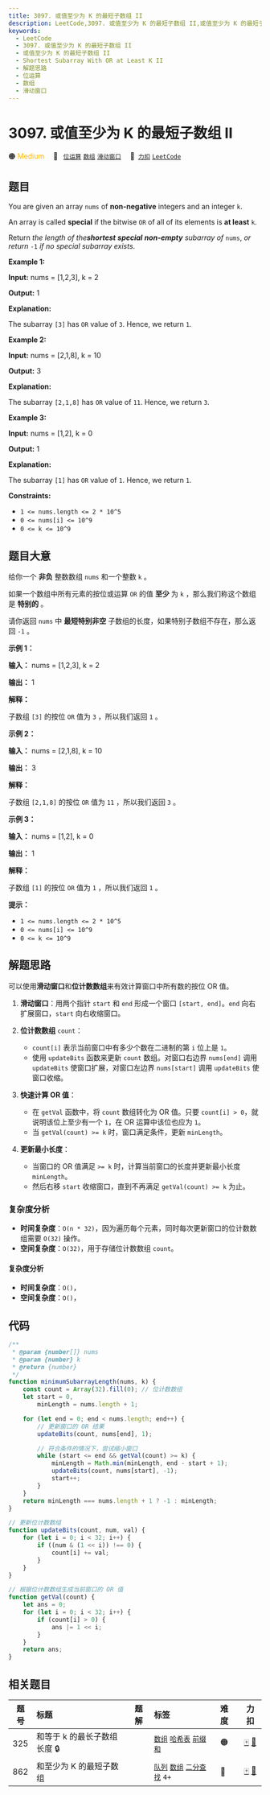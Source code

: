 ```yaml
---
title: 3097. 或值至少为 K 的最短子数组 II
description: LeetCode,3097. 或值至少为 K 的最短子数组 II,或值至少为 K 的最短子数组 II,Shortest Subarray With OR at Least K II,解题思路,位运算,数组,滑动窗口
keywords:
  - LeetCode
  - 3097. 或值至少为 K 的最短子数组 II
  - 或值至少为 K 的最短子数组 II
  - Shortest Subarray With OR at Least K II
  - 解题思路
  - 位运算
  - 数组
  - 滑动窗口
---
```


# 3097. 或值至少为 K 的最短子数组 II

🟠 <font color=#ffb800>Medium</font>&emsp; 🔖&ensp; [`位运算`](/tag/bit-manipulation.md) [`数组`](/tag/array.md) [`滑动窗口`](/tag/sliding-window.md)&emsp; 🔗&ensp;[`力扣`](https://leetcode.cn/problems/shortest-subarray-with-or-at-least-k-ii) [`LeetCode`](https://leetcode.com/problems/shortest-subarray-with-or-at-least-k-ii)

## 题目

You are given an array `nums` of **non-negative** integers and an integer `k`.

An array is called **special** if the bitwise `OR` of all of its elements is
**at least** `k`.

Return _the length of the**shortest** **special** **non-empty** subarray of_
`nums`, _or return_ `-1` _if no special subarray exists_.

**Example 1:**

**Input:** nums = [1,2,3], k = 2

**Output:** 1

**Explanation:**

The subarray `[3]` has `OR` value of `3`. Hence, we return `1`.

**Example 2:**

**Input:** nums = [2,1,8], k = 10

**Output:** 3

**Explanation:**

The subarray `[2,1,8]` has `OR` value of `11`. Hence, we return `3`.

**Example 3:**

**Input:** nums = [1,2], k = 0

**Output:** 1

**Explanation:**

The subarray `[1]` has `OR` value of `1`. Hence, we return `1`.

**Constraints:**

- `1 <= nums.length <= 2 * 10^5`
- `0 <= nums[i] <= 10^9`
- `0 <= k <= 10^9`

## 题目大意

给你一个 **非负** 整数数组 `nums` 和一个整数 `k` 。

如果一个数组中所有元素的按位或运算 `OR` 的值 **至少** 为 `k` ，那么我们称这个数组是 **特别的** 。

请你返回 `nums` 中 **最短特别非空** 子数组的长度，如果特别子数组不存在，那么返回 `-1` 。

**示例 1：**

**输入：** nums = [1,2,3], k = 2

**输出：** 1

**解释：**

子数组 `[3]` 的按位 `OR` 值为 `3` ，所以我们返回 `1` 。

**示例 2：**

**输入：** nums = [2,1,8], k = 10

**输出：** 3

**解释：**

子数组 `[2,1,8]` 的按位 `OR` 值为 `11` ，所以我们返回 `3` 。

**示例 3：**

**输入：** nums = [1,2], k = 0

**输出：** 1

**解释：**

子数组 `[1]` 的按位 `OR` 值为 `1` ，所以我们返回 `1` 。

**提示：**

- `1 <= nums.length <= 2 * 10^5`
- `0 <= nums[i] <= 10^9`
- `0 <= k <= 10^9`

## 解题思路

可以使用**滑动窗口**和**位计数数组**来有效计算窗口中所有数的按位 OR 值。

1. **滑动窗口**：用两个指针 `start` 和 `end` 形成一个窗口 `[start, end]`。`end` 向右扩展窗口，`start` 向右收缩窗口。

2. **位计数数组** `count`：

   - `count[i]` 表示当前窗口中有多少个数在二进制的第 `i` 位上是 `1`。
   - 使用 `updateBits` 函数来更新 `count` 数组。对窗口右边界 `nums[end]` 调用 `updateBits` 使窗口扩展，对窗口左边界 `nums[start]` 调用 `updateBits` 使窗口收缩。

3. **快速计算 OR 值**：

   - 在 `getVal` 函数中，将 `count` 数组转化为 OR 值。只要 `count[i] > 0`，就说明该位上至少有一个 `1`，在 OR 运算中该位也应为 `1`。
   - 当 `getVal(count) >= k` 时，窗口满足条件，更新 `minLength`。

4. **更新最小长度**：
   - 当窗口的 OR 值满足 `>= k` 时，计算当前窗口的长度并更新最小长度 `minLength`。
   - 然后右移 `start` 收缩窗口，直到不再满足 `getVal(count) >= k` 为止。

### 复杂度分析

- **时间复杂度**：`O(n * 32)`，因为遍历每个元素，同时每次更新窗口的位计数数组需要 `O(32)` 操作。
- **空间复杂度**：`O(32)`，用于存储位计数数组 `count`。

#### 复杂度分析

- **时间复杂度**：`O()`，
- **空间复杂度**：`O()`，

## 代码

```javascript
/**
 * @param {number[]} nums
 * @param {number} k
 * @return {number}
 */
function minimumSubarrayLength(nums, k) {
	const count = Array(32).fill(0); // 位计数数组
	let start = 0,
		minLength = nums.length + 1;

	for (let end = 0; end < nums.length; end++) {
		// 更新窗口的 OR 结果
		updateBits(count, nums[end], 1);

		// 符合条件的情况下，尝试缩小窗口
		while (start <= end && getVal(count) >= k) {
			minLength = Math.min(minLength, end - start + 1);
			updateBits(count, nums[start], -1);
			start++;
		}
	}
	return minLength === nums.length + 1 ? -1 : minLength;
}

// 更新位计数数组
function updateBits(count, num, val) {
	for (let i = 0; i < 32; i++) {
		if ((num & (1 << i)) !== 0) {
			count[i] += val;
		}
	}
}

// 根据位计数数组生成当前窗口的 OR 值
function getVal(count) {
	let ans = 0;
	for (let i = 0; i < 32; i++) {
		if (count[i] > 0) {
			ans |= 1 << i;
		}
	}
	return ans;
}
```

## 相关题目

<!-- prettier-ignore -->
| 题号 | 标题 | 题解 | 标签 | 难度 | 力扣 |
| :------: | :------ | :------: | :------ | :------ | :------: |
| 325 | 和等于 k 的最长子数组长度 🔒 |  |  [`数组`](/tag/array.md) [`哈希表`](/tag/hash-table.md) [`前缀和`](/tag/prefix-sum.md) | 🟠 | [🀄️](https://leetcode.cn/problems/maximum-size-subarray-sum-equals-k) [🔗](https://leetcode.com/problems/maximum-size-subarray-sum-equals-k) |
| 862 | 和至少为 K 的最短子数组 |  |  [`队列`](/tag/queue.md) [`数组`](/tag/array.md) [`二分查找`](/tag/binary-search.md) `4+` | 🔴 | [🀄️](https://leetcode.cn/problems/shortest-subarray-with-sum-at-least-k) [🔗](https://leetcode.com/problems/shortest-subarray-with-sum-at-least-k) |
